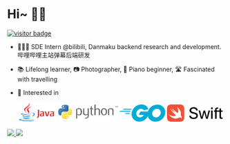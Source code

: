 # Hi~ 👋🏻

[![visitor badge](https://visitor-badge.laobi.icu/badge?page_id=joey66666.visitor-badge)](https://github.com/ybhan)

<!-- 🎓 I'm Joey, a graduate student concentrated on Computer Science & Software Engineering -->

<!-- - ⌨️ Trying to explore the beauty of software, absorb knowledge within sight, and contribute to open source community. -->

<!-- - 👨🏻‍💻 Currently working on postgraduate courses. -->

- 👨🏻‍💻 SDE Intern @bilibili, Danmaku backend research and development. 哔哩哔哩主站弹幕后端研发

- 📚 Lifelong learner, 📷 Photographer, 🎹 Piano beginner, 🛣 Fascinated with travelling



<!-- - 👀 Actively seeking for Internship. -->

- 💙 Interested in

  <code><img height="45" width="90" src="https://github.com/joey66666/joey66666/blob/master/assets/Java_logo_icon.png"></code>
  <code><img height="40" src="https://github.com/joey66666/joey66666/blob/master/assets/python-3.svg"></code>
  <code><img height="40" src="https://github.com/joey66666/joey66666/blob/master/assets/go-blue.svg"></code>
  <code><img height="40" src="https://github.com/joey66666/joey66666/blob/master/assets/Swift_logo_horz_lockup_color_rgb.svg"></code>

<a href="https://github.com/joey66666">
  <img width="394" src="https://github-readme-stats-rho.vercel.app/api?username=joey66666&show_icons=true" />
</a>
<a href="https://github.com/joey66666?tab=repositories">
  <img width="330" src="https://github-readme-stats.vercel.app/api/top-langs/?username=joey66666&layout=compact" />
</a>

